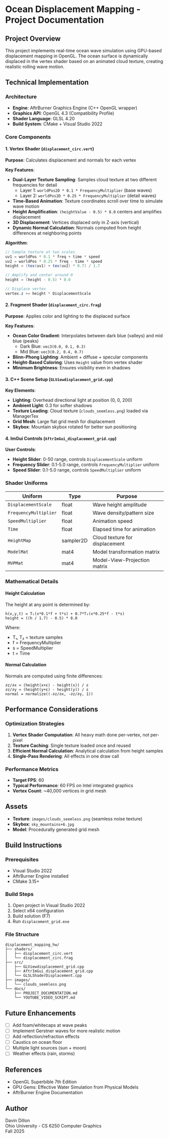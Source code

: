 # Ocean Displacement Mapping - Project Documentation

## Project Overview
This project implements real-time ocean wave simulation using GPU-based displacement mapping in OpenGL. The ocean surface is dynamically displaced in the vertex shader based on an animated cloud texture, creating realistic rolling wave motion.

## Technical Implementation

### Architecture
- **Engine**: AftrBurner Graphics Engine (C++ OpenGL wrapper)
- **Graphics API**: OpenGL 4.3 (Compatibility Profile)
- **Shader Language**: GLSL 4.20
- **Build System**: CMake + Visual Studio 2022

### Core Components

#### 1. Vertex Shader (`displacement_circ.vert`)
**Purpose**: Calculates displacement and normals for each vertex

**Key Features**:
- **Dual-Layer Texture Sampling**: Samples cloud texture at two different frequencies for detail
  - Layer 1: `worldPos2D * 0.1 * FrequencyMultiplier` (base waves)
  - Layer 2: `worldPos2D * 0.25 * FrequencyMultiplier` (detail waves)
- **Time-Based Animation**: Texture coordinates scroll over time to simulate wave motion
- **Height Amplification**: `(heightValue - 0.5) * 8.0` centers and amplifies displacement
- **3D Displacement**: Vertices displaced only in Z-axis (vertical)
- **Dynamic Normal Calculation**: Normals computed from height differences at neighboring points

**Algorithm**:
```glsl
// Sample texture at two scales
uv1 = worldPos * 0.1 * freq + time * speed
uv2 = worldPos * 0.25 * freq - time * speed
height = (tex(uv1) + tex(uv2) * 0.7) / 1.7

// Amplify and center around 0
height = (height - 0.5) * 8.0

// Displace vertex
vertex.z += height * DisplacementScale
```

#### 2. Fragment Shader (`displacement_circ.frag`)
**Purpose**: Applies color and lighting to the displaced surface

**Key Features**:
- **Ocean Color Gradient**: Interpolates between dark blue (valleys) and mid blue (peaks)
  - Dark Blue: `vec3(0.0, 0.1, 0.3)`
  - Mid Blue: `vec3(0.2, 0.4, 0.7)`
- **Blinn-Phong Lighting**: Ambient + diffuse + specular components
- **Height-Based Coloring**: Uses `Height` value from vertex shader
- **Minimum Brightness**: Ensures visibility even in shadows

#### 3. C++ Scene Setup (`GLViewdisplacement_grid.cpp`)
**Key Elements**:
- **Lighting**: Overhead directional light at position (0, 0, 200)
- **Ambient Light**: 0.3 for softer shadows
- **Texture Loading**: Cloud texture (`clouds_seemless.png`) loaded via ManagerTex
- **Grid Mesh**: Large flat grid mesh for displacement
- **Skybox**: Mountain skybox rotated for better sun positioning

#### 4. ImGui Controls (`AftrImGui_displacement_grid.cpp`)
**User Controls**:
- **Height Slider**: 0-50 range, controls `DisplacementScale` uniform
- **Frequency Slider**: 0.1-5.0 range, controls `FrequencyMultiplier` uniform
- **Speed Slider**: 0.1-5.0 range, controls `SpeedMultiplier` uniform

### Shader Uniforms

| Uniform | Type | Purpose |
|---------|------|---------|
| `DisplacementScale` | float | Wave height amplitude |
| `FrequencyMultiplier` | float | Wave density/pattern size |
| `SpeedMultiplier` | float | Animation speed |
| `Time` | float | Elapsed time for animation |
| `HeightMap` | sampler2D | Cloud texture for displacement |
| `ModelMat` | mat4 | Model transformation matrix |
| `MVPMat` | mat4 | Model-View-Projection matrix |

### Mathematical Details

#### Height Calculation
The height at any point is determined by:
```
h(x,y,t) = T₁(x*0.1*f + t*s) + 0.7*T₂(x*0.25*f - t*s)
height = ((h / 1.7) - 0.5) * 8.0
```
Where:
- T₁, T₂ = texture samples
- f = FrequencyMultiplier
- s = SpeedMultiplier  
- t = Time

#### Normal Calculation
Normals are computed using finite differences:
```
∂z/∂x ≈ (height(x+ε) - height(x)) / ε
∂z/∂y ≈ (height(y+ε) - height(y)) / ε
normal = normalize((-∂z/∂x, -∂z/∂y, 1))
```

## Performance Considerations

### Optimization Strategies
1. **Vertex Shader Computation**: All heavy math done per-vertex, not per-pixel
2. **Texture Caching**: Single texture loaded once and reused
3. **Efficient Normal Calculation**: Analytical calculation from height samples
4. **Single-Pass Rendering**: All effects in one draw call

### Performance Metrics
- **Target FPS**: 60
- **Typical Performance**: 60 FPS on Intel integrated graphics
- **Vertex Count**: ~40,000 vertices in grid mesh

## Assets
- **Texture**: `images/clouds_seemless.png` (seamless noise texture)
- **Skybox**: `sky_mountains+6.jpg`
- **Model**: Procedurally generated grid mesh

## Build Instructions

### Prerequisites
- Visual Studio 2022
- AftrBurner Engine installed
- CMake 3.15+

### Build Steps
1. Open project in Visual Studio 2022
2. Select x64 configuration
3. Build solution (F7)
4. Run `displacement_grid.exe`

### File Structure
```
displacement_mapping_hw/
├── shaders/
│   ├── displacement_circ.vert
│   └── displacement_circ.frag
├── src/
│   ├── GLViewdisplacement_grid.cpp
│   ├── AftrImGui_displacement_grid.cpp
│   └── GLSLShaderDisplacement.cpp
├── images/
│   └── clouds_seemless.png
└── docs/
    ├── PROJECT_DOCUMENTATION.md
    └── YOUTUBE_VIDEO_SCRIPT.md
```

## Future Enhancements
- [ ] Add foam/whitecaps at wave peaks
- [ ] Implement Gerstner waves for more realistic motion
- [ ] Add reflection/refraction effects
- [ ] Caustics on ocean floor
- [ ] Multiple light sources (sun + moon)
- [ ] Weather effects (rain, storms)

## References
- OpenGL Superbible 7th Edition
- GPU Gems: Effective Water Simulation from Physical Models
- AftrBurner Engine Documentation

## Author
Davin Dillon  
Ohio University - CS 6250 Computer Graphics  
Fall 2025